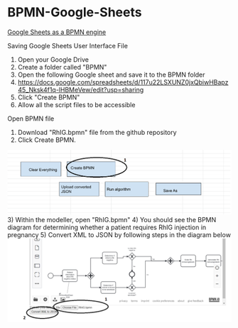 # BPMN-Google-Sheets
<u>Google Sheets as a BPMN engine</u>

Saving Google Sheets User Interface File
1) Open your Google Drive
2) Create a folder called "BPMN"
3) Open the following Google sheet and save it to the BPMN folder
4) https://docs.google.com/spreadsheets/d/117u22LSXUNZ0jxQbiwHBapz45_Nksk4f1q-lHBMeVew/edit?usp=sharing
5) Click "Create BPMN"
6) Allow all the script files to be accessible

Open BPMN file
1) Download "RhIG.bpmn" file from the github repository
2) Click Create BPMN. 
<img src ="create bpmn.png">
3) Within the modeller, open "RhIG.bpmn"
4) You should see the BPMN diagram for determining whether a patient requires RhIG injection in pregnancy
5) Convert XML to JSON by following steps in the diagram below 
<img src ="open bpmn file.png">
